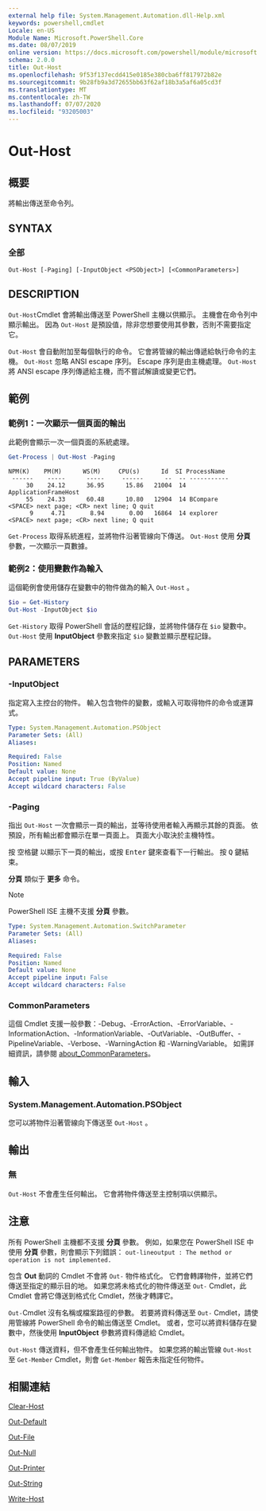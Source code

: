 ```yaml
---
external help file: System.Management.Automation.dll-Help.xml
keywords: powershell,cmdlet
Locale: en-US
Module Name: Microsoft.PowerShell.Core
ms.date: 08/07/2019
online version: https://docs.microsoft.com/powershell/module/microsoft.powershell.core/out-host?view=powershell-7.1&WT.mc_id=ps-gethelp
schema: 2.0.0
title: Out-Host
ms.openlocfilehash: 9f53f137ecdd415e0185e380cba6ff817972b82e
ms.sourcegitcommit: 9b28fb9a3d72655bb63f62af18b3a5af6a05cd3f
ms.translationtype: MT
ms.contentlocale: zh-TW
ms.lasthandoff: 07/07/2020
ms.locfileid: "93205003"
---
```

# Out-Host

## 概要
將輸出傳送至命令列。

## SYNTAX

### 全部

```
Out-Host [-Paging] [-InputObject <PSObject>] [<CommonParameters>]
```

## DESCRIPTION

`Out-Host`Cmdlet 會將輸出傳送至 PowerShell 主機以供顯示。 主機會在命令列中顯示輸出。 因為 `Out-Host` 是預設值，除非您想要使用其參數，否則不需要指定它。

`Out-Host` 會自動附加至每個執行的命令。 它會將管線的輸出傳遞給執行命令的主機。 `Out-Host` 忽略 ANSI escape 序列。 Escape 序列是由主機處理。 `Out-Host` 將 ANSI escape 序列傳遞給主機，而不嘗試解讀或變更它們。

## 範例

### 範例1：一次顯示一個頁面的輸出

此範例會顯示一次一個頁面的系統處理。

```powershell
Get-Process | Out-Host -Paging
```

```Output
NPM(K)    PM(M)      WS(M)     CPU(s)      Id  SI ProcessName
 ------    -----      -----     ------      --  -- -----------
     30    24.12      36.95      15.86   21004  14 ApplicationFrameHost
     55    24.33      60.48      10.80   12904  14 BCompare
<SPACE> next page; <CR> next line; Q quit
      9     4.71       8.94       0.00   16864  14 explorer
<SPACE> next page; <CR> next line; Q quit
```

`Get-Process` 取得系統進程，並將物件沿著管線向下傳送。 `Out-Host` 使用 **分頁** 參數，一次顯示一頁數據。

### 範例2：使用變數作為輸入

這個範例會使用儲存在變數中的物件做為的輸入 `Out-Host` 。

```powershell
$io = Get-History
Out-Host -InputObject $io
```

`Get-History` 取得 PowerShell 會話的歷程記錄，並將物件儲存在 `$io` 變數中。
`Out-Host` 使用 **InputObject** 參數來指定 `$io` 變數並顯示歷程記錄。

## PARAMETERS

### -InputObject

指定寫入主控台的物件。 輸入包含物件的變數，或輸入可取得物件的命令或運算式。

```yaml
Type: System.Management.Automation.PSObject
Parameter Sets: (All)
Aliases:

Required: False
Position: Named
Default value: None
Accept pipeline input: True (ByValue)
Accept wildcard characters: False
```

### -Paging

指出 `Out-Host` 一次會顯示一頁的輸出，並等待使用者輸入再顯示其餘的頁面。 依預設，所有輸出都會顯示在單一頁面上。 頁面大小取決於主機特性。

按 <kbd>空格鍵</kbd> 以顯示下一頁的輸出，或按 <kbd>Enter</kbd> 鍵來查看下一行輸出。 按 <kbd>Q</kbd> 鍵結束。

**分頁** 類似于 **更多** 命令。

> [!NOTE]
> PowerShell ISE 主機不支援 **分頁** 參數。

```yaml
Type: System.Management.Automation.SwitchParameter
Parameter Sets: (All)
Aliases:

Required: False
Position: Named
Default value: None
Accept pipeline input: False
Accept wildcard characters: False
```

### CommonParameters

這個 Cmdlet 支援一般參數：-Debug、-ErrorAction、-ErrorVariable、-InformationAction、-InformationVariable、-OutVariable、-OutBuffer、-PipelineVariable、-Verbose、-WarningAction 和 -WarningVariable。 如需詳細資訊，請參閱 [about_CommonParameters](https://go.microsoft.com/fwlink/?LinkID=113216)。

## 輸入

### System.Management.Automation.PSObject

您可以將物件沿著管線向下傳送至 `Out-Host` 。

## 輸出

### 無

`Out-Host` 不會產生任何輸出。 它會將物件傳送至主控制項以供顯示。

## 注意

所有 PowerShell 主機都不支援 **分頁** 參數。 例如，如果您在 PowerShell ISE 中使用 **分頁** 參數，則會顯示下列錯誤： `out-lineoutput : The method or operation is not implemented.`

包含 **Out** 動詞的 Cmdlet 不會將 `Out-` 物件格式化。 它們會轉譯物件，並將它們傳送至指定的顯示目的地。 如果您將未格式化的物件傳送至 `Out-` Cmdlet，此 Cmdlet 會將它傳送到格式化 Cmdlet，然後才轉譯它。

`Out-`Cmdlet 沒有名稱或檔案路徑的參數。 若要將資料傳送至 `Out-` Cmdlet，請使用管線將 PowerShell 命令的輸出傳送至 Cmdlet。 或者，您可以將資料儲存在變數中，然後使用 **InputObject** 參數將資料傳遞給 Cmdlet。

`Out-Host` 傳送資料，但不會產生任何輸出物件。 如果您將的輸出管線 `Out-Host` 至 `Get-Member` Cmdlet，則會 `Get-Member` 報告未指定任何物件。

## 相關連結

[Clear-Host](Clear-Host.md)

[Out-Default](Out-Default.md)

[Out-File](../Microsoft.PowerShell.Utility/Out-File.md)

[Out-Null](Out-Null.md)

[Out-Printer](../Microsoft.PowerShell.Utility/Out-Printer.md)

[Out-String](../Microsoft.PowerShell.Utility/Out-String.md)

[Write-Host](../Microsoft.PowerShell.Utility/Write-Host.md)

